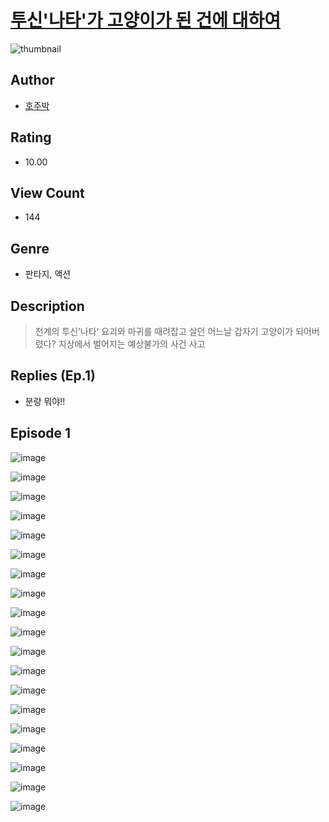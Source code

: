 # [투신'나타'가 고양이가 된 건에 대하여](https://comic.naver.com/challenge/list?titleId=810487)
![thumbnail](https://image-comic.pstatic.net/user_contents_data/challenge_comic/2023/05/23/224274/upload_3689070659878871351_480x623.jpeg)

## Author
- [호주박](https://comic.naver.com/artistTitle?id=224274)

## Rating
- 10.00

## View Count
- 144

## Genre
- 판타지, 액션

## Description
> 천계의 투신’나타‘ 요괴와 마귀를 때려잡고 살던 어느날 갑자기 고양이가 되어버렸다? 지상에서 벌어지는 예상불가의 사건 사고

## Replies (Ep.1)
- 분량 뭐야!!

## Episode 1
![image](https://image-comic.pstatic.net/user_contents_data/challenge_comic/2023/05/23/224274/upload_7220453492796831841.jpeg)

![image](https://image-comic.pstatic.net/user_contents_data/challenge_comic/2023/05/23/224274/upload_7147269999657629282.jpeg)

![image](https://image-comic.pstatic.net/user_contents_data/challenge_comic/2023/05/23/224274/upload_3905521811590426936.jpeg)

![image](https://image-comic.pstatic.net/user_contents_data/challenge_comic/2023/05/23/224274/upload_3977299017241671728.jpeg)

![image](https://image-comic.pstatic.net/user_contents_data/challenge_comic/2023/05/23/224274/upload_7161902299544238434.jpeg)

![image](https://image-comic.pstatic.net/user_contents_data/challenge_comic/2023/05/23/224274/upload_4134921516786922802.jpeg)

![image](https://image-comic.pstatic.net/user_contents_data/challenge_comic/2023/05/24/224274/upload_3545511795373389622.jpeg)

![image](https://image-comic.pstatic.net/user_contents_data/challenge_comic/2023/05/23/224274/upload_3978145650640959801.jpeg)

![image](https://image-comic.pstatic.net/user_contents_data/challenge_comic/2023/05/23/224274/upload_7219942237053006435.jpeg)

![image](https://image-comic.pstatic.net/user_contents_data/challenge_comic/2023/05/23/224274/upload_7378363153771553335.jpeg)

![image](https://image-comic.pstatic.net/user_contents_data/challenge_comic/2023/05/23/224274/upload_3832619775422587699.jpeg)

![image](https://image-comic.pstatic.net/user_contents_data/challenge_comic/2023/05/23/224274/upload_7292790355003717177.jpeg)

![image](https://image-comic.pstatic.net/user_contents_data/challenge_comic/2023/05/23/224274/upload_3618985589647631152.jpeg)

![image](https://image-comic.pstatic.net/user_contents_data/challenge_comic/2023/05/23/224274/upload_3618415127830226017.jpeg)

![image](https://image-comic.pstatic.net/user_contents_data/challenge_comic/2023/05/23/224274/upload_7220737196892304482.jpeg)

![image](https://image-comic.pstatic.net/user_contents_data/challenge_comic/2023/05/23/224274/upload_3835156146985251636.jpeg)

![image](https://image-comic.pstatic.net/user_contents_data/challenge_comic/2023/05/23/224274/upload_3775532921305773108.jpeg)

![image](https://image-comic.pstatic.net/user_contents_data/challenge_comic/2023/05/23/224274/upload_3703473132525531955.jpeg)

![image](https://image-comic.pstatic.net/user_contents_data/challenge_comic/2023/05/24/224274/upload_4049409173106156597.jpeg)
